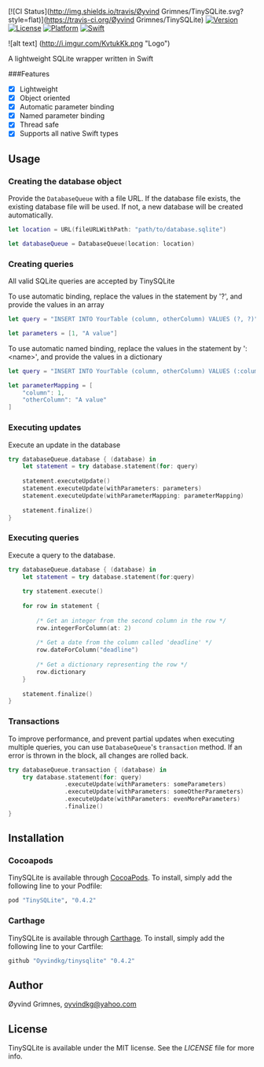 [![CI Status](http://img.shields.io/travis/Øyvind Grimnes/TinySQLite.svg?style=flat)](https://travis-ci.org/Øyvind Grimnes/TinySQLite)
[![Version](https://img.shields.io/cocoapods/v/TinySQLite.svg?style=flat)](http://cocoapods.org/pods/TinySQLite)
[![License](https://img.shields.io/cocoapods/l/TinySQLite.svg?style=flat)](http://cocoapods.org/pods/TinySQLite)
[![Platform](https://img.shields.io/cocoapods/p/TinySQLite.svg?style=flat)](http://cocoapods.org/pods/TinySQLite)
[![Swift](https://img.shields.io/badge/swift-3-brightgreen.svg?style=flat)](http://cocoapods.org/pods/TinySQLite)

![alt text] (http://i.imgur.com/KvtukKk.png "Logo")

A lightweight SQLite wrapper written in Swift

###Features
- [x] Lightweight
- [x] Object oriented
- [x] Automatic parameter binding
- [x] Named parameter binding
- [x] Thread safe
- [x] Supports all native Swift types

## Usage
### Creating the database object
Provide the `DatabaseQueue` with a file URL. If the database file exists, the existing database file will be used. If not, a new database will be created automatically.
```Swift
let location = URL(fileURLWithPath: "path/to/database.sqlite")

let databaseQueue = DatabaseQueue(location: location)
```
### Creating queries
All valid SQLite queries are accepted by TinySQLite

To use automatic binding, replace the values in the statement by '?', and provide the values in an array

```Swift
let query = "INSERT INTO YourTable (column, otherColumn) VALUES (?, ?)"

let parameters = [1, "A value"]
```

To use automatic named binding, replace the values in the statement by ':\<name>', and provide the values in a dictionary

```Swift
let query = "INSERT INTO YourTable (column, otherColumn) VALUES (:column, :otherColumn)"

let parameterMapping = [
    "column": 1, 
    "otherColumn": "A value"
]
```

### Executing updates
Execute an update in the database
```Swift
try databaseQueue.database { (database) in
    let statement = try database.statement(for: query)
    
    statement.executeUpdate()
    statement.executeUpdate(withParameters: parameters)
    statement.executeUpdate(withParameterMapping: parameterMapping)
    
    statement.finalize()
}
```


### Executing queries
Execute a query to the database.
```Swift
try databaseQueue.database { (database) in
    let statement = try database.statement(for:query)
    
    try statement.execute()
    
    for row in statement {
    
        /* Get an integer from the second column in the row */
        row.integerForColumn(at: 2)
        
        /* Get a date from the column called 'deadline' */
        row.dateForColumn("deadline") 
        
        /* Get a dictionary representing the row */
        row.dictionary 
    }
    
    statement.finalize()
}
```

### Transactions
To improve performance, and prevent partial updates when executing multiple queries, you can use `DatabaseQueue`'s `transaction` method.
If an error is thrown in the block, all changes are rolled back. 
```Swift
try databaseQueue.transaction { (database) in
    try database.statement(for: query)
                .executeUpdate(withParameters: someParameters)
                .executeUpdate(withParameters: someOtherParameters)
                .executeUpdate(withParameters: evenMoreParameters)
                .finalize()
}
```

## Installation

### Cocoapods
TinySQLite is available through [CocoaPods](http://cocoapods.org). To install, simply add the following line to your Podfile:

```ruby
pod "TinySQLite", "0.4.2"
```

### Carthage
TinySQLite is available through [Carthage](https://github.com/Carthage/Carthage). To install, simply add the following line to your Cartfile:

```ruby
github "Oyvindkg/tinysqlite" "0.4.2"
```

## Author

Øyvind Grimnes, oyvindkg@yahoo.com

## License

TinySQLite is available under the MIT license. See the _LICENSE_ file for more info.
